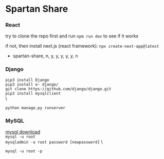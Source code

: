 # Spartan Share

### React
try to clone the repo first and run `npm run dev` to see if it works

if not, then install next.js (react framework): `npx create-next-app@latest`
- spartan-share, n, y, y, y, y, y, n

### Django
`pip3 install Django`\
`pip3 install e- django/`\
`git clone https://github.com/django/django.git`\
`pip3 install mysqlclient`\
\

`python manage.py runserver`

### MySQL
[mysql download](https://dev.mysql.com/downloads/mysql/8.0.html)\
`mysql -u root`\
`mysqladmin -u root password [newpassword]`
\

`mysql -u root -p`